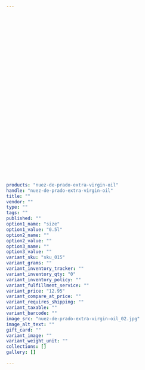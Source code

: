 ```yaml
---
 

 

 

 

 

 

 

 

 

 

 

 

 

 

 

 

products: "nuez-de-prado-extra-virgin-oil"
handle: "nuez-de-prado-extra-virgin-oil"
title: ""
vendor: ""
type: ""
tags: ""
published: ""
option1_name: "size"
option1_value: "0.5l"
option2_name: ""
option2_value: ""
option3_name: ""
option3_value: ""
variant_sku: "sku_015"
variant_grams: ""
variant_inventory_tracker: ""
variant_inventory_qty: "0"
variant_inventory_policy: ""
variant_fulfillment_service: ""
variant_price: "12.95"
variant_compare_at_price: ""
variant_requires_shipping: ""
variant_taxable: ""
variant_barcode: ""
image_src: "nuez-de-prado-extra-virgin-oil_02.jpg"
image_alt_text: ""
gift_card: ""
variant_image: ""
variant_weight_unit: ""
collections: []
gallery: []

---
```





 

 

 

 

 

 

 

 

 

 

 

 

 

 

 

 

 

 

 

 

 

 

 

 

 

 

 

 

 

 

 

 

